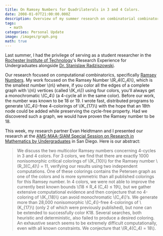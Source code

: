 ```yaml
---
title: On Ramsey Numbers for Quadrilaterals in 3 and 4 Colors.
date: 2008-01-07T21:00:00.000Z
description: Overview of my summer research on combinatorial combinatorics
tags:
  - math
categories: Personal Update
image: /images/graph.png
math: true
---
```

Last summer, I had the privilege of serving as a student researcher in the [Rochester Institute of Technology](https://www.rit.edu/science/school-mathematics-and-statistics)'s Research Experience for Undergraduates alongside [Dr. Stanislaw Radziszowski]( https://en.wikipedia.org/wiki/Stanis%C5%82aw_Radziszowski).

Our research focused on computational combinatorics, specifically [Ramsey Numbers](https://mathworld.wolfram.com/RamseyNumber.html). My work focused on the Ramsey Number \\(R_4(C_4)\\), which is the smallest number \\(n\\) where, if you color all the edges of a complete graph with \\(n\\) vertices (called \\(K_n\\)) using four colors, you'll always get a monochromatic \\(C_4\\) (a 4-cycle all in the same color). Before our work, the number was known to be 18 or 19. I wrote fast, distributed programs to generate \\(C_4\\)-free 4-colorings of \\(K_{17}\\) with the hope that an 18th node could be added while preserving the cycle-free property. Had we discovered such a graph, we would have proven the Ramsey number to be 18.

This week, my research partner Evan Heidtmann and I presented our research at the [AMS-MAA-SIAM Special Session on Research in Mathematics by Undergraduates](https://jointmathematicsmeetings.org/meetings/national/jmm/2109_program_monday.html) in San Diego. Here is our abstract:

> We discuss the two multicolor Ramsey numbers concerning 4-cycles in 3 and 4 colors. For 3 colors, we find that there are exactly 1000 nonisomorphic critical colorings of \\(K_{10}\\) for the Ramsey number \\(R_3(C_4)\\) = 11, verifying our results using two independent computations. One of these colorings contains the Petersen graph as one of the colors and is more symmetric than all published colorings for this Ramsey number. In 4 colors, we were not able to improve the currently best known bounds \\(18 ≤ R_4 (C_4) ≤ 19\\), but we gather extensive computational evidence and then conjecture that no 4-coloring of \\(K_{18}\\) can avoid monochromatic \\(C_4\\)’s. We generate more than 28,000 nonisomorphic \\(C_4\\)-free 4-colorings of \\(K_{17}\\) (only 2 of which were previously published), but none can be extended to successfully color K18. Several searches, both heuristic and deterministic, also failed to produce a desired coloring. An exhaustive search seems to be extremely difficult computationally, even with all known constraints. We conjecture that \\(R_4(C_4) = 18\\).
